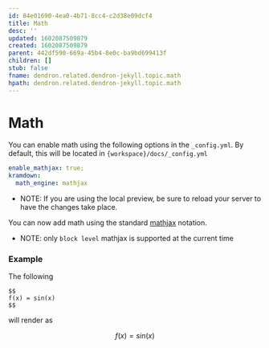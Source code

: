 ```yaml
---
id: 84e01690-4ea0-4b71-8cc4-c2d38e09dcf4
title: Math
desc: ''
updated: 1602087509879
created: 1602087509879
parent: 442df590-669a-45b4-8e0c-ba9bd699413f
children: []
stub: false
fname: dendron.related.dendron-jekyll.topic.math
hpath: dendron.related.dendron-jekyll.topic.math
---
```

# Math

You can enable math using the following options in the `_config.yml`. By default, this will be located in `{workspace}/docs/_config.yml`

```yml
enable_mathjax: true;
kramdown:
  math_engine: mathjax
```

- NOTE: If you are using the local preview, be sure to reload your server to have the changes take place.

You can now add math using the standard [mathjax](https://www.mathjax.org/) notation. 

- NOTE:  only `block level` mathjax is supported at the current time

### Example

The following 

```
$$
f(x) = sin(x)
$$
```

will render as

$$ 
f(x) = sin(x) 
$$
